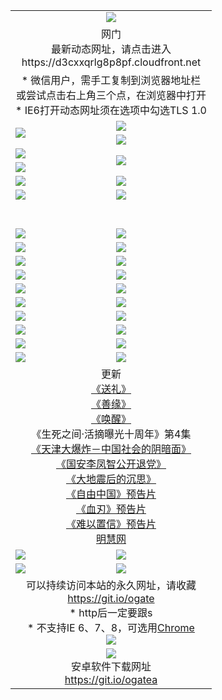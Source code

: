 ﻿<table>
  <tr></tr>
  <tr><td colspan=2 align=center><img src="https://cloud.githubusercontent.com/assets/11880933/13434984/f430fae2-e012-11e5-814f-c2df1e82b247.jpg" /></td></tr>
  <tr><td colspan=2 align=center>网门<br>最新动态网址，请点击进入
<br>https://d3cxxqrlg8p8pf.cloudfront.net
    </td>
  </tr>
  <tr>
    <td colspan=2 align=center>* 微信用户，需手工复制到浏览器地址栏<br>或尝试点击右上角三个点，在浏览器中打开
    <br>* IE6打开动态网址须在选项中勾选TLS 1.0</td>
  </tr>
  <tr>
    <td rowspan=2><a href="https://d3cxxqrlg8p8pf.cloudfront.net/ogUP.aspx?name=11DKC.mp4&list=11DKC" target="_blank"><img src="https://d3cxxqrlg8p8pf.cloudfront.net/Up/11DKC1.jpg" /></a></td> 
    <td><div><a href="https://d3cxxqrlg8p8pf.cloudfront.net/ogUP.aspx?name=LRWS.mp4&list=LRWS" target="_blank"><img src="https://d3cxxqrlg8p8pf.cloudfront.net/Up/LRWS.jpg" /></a></td>
   </tr>
  <tr>
    <td><a href="https://d3cxxqrlg8p8pf.cloudfront.net/ogNiceVedio.aspx" target="_blank"><img src="https://d3cxxqrlg8p8pf.cloudfront.net/Up/11TGKDY.jpg" /></a></td>
  </tr>
  <tr>
    <td><a href="https://d3cxxqrlg8p8pf.cloudfront.net/ogUP.aspx?name=JQR.mp4&count=2" target="_blank"><img src="https://d3cxxqrlg8p8pf.cloudfront.net/Up/JQR.jpg" /></a></td>   
    <td rowspan=2><a href="https://d3cxxqrlg8p8pf.cloudfront.net/ogUP.aspx?name=JP.mp4&count=9" target="_blank"><img src="https://d3cxxqrlg8p8pf.cloudfront.net/Up/JP.jpg" /></td>
  </tr>
  <tr>
    <td><a href="https://d3cxxqrlg8p8pf.cloudfront.net/ogUP.aspx?name=WH.mp4" target="_blank"><img src="https://d3cxxqrlg8p8pf.cloudfront.net/Up/WH.jpg" /></a></td>
  </tr>
  <tr>
    <td><a href="https://d3cxxqrlg8p8pf.cloudfront.net/ogUP.aspx?name=SSZJ.mp4&list=SSZJ" target="_blank"><img src="https://d3cxxqrlg8p8pf.cloudfront.net/Up/SSZJ.jpg" /></a></td>
    <td><a href="https://d3cxxqrlg8p8pf.cloudfront.net/ogUP.aspx?name=1XQK.mp4&count=13" target="_blank"><img src="https://d3cxxqrlg8p8pf.cloudfront.net/Up/1XQK.jpg" /></a</td>
  </tr>
  <tr>
    <td><a href="https://d3cxxqrlg8p8pf.cloudfront.net/ogUP.aspx?name=ZY.mp4&count=2015|16" target="_blank"><img src="https://d3cxxqrlg8p8pf.cloudfront.net/Up/ZY.jpg" /></a</td>
    <td><a href="https://d3cxxqrlg8p8pf.cloudfront.net/ogUP.aspx?name=XTFY.mp4&count=B|2,A|24" target="_blank"><img src="https://d3cxxqrlg8p8pf.cloudfront.net/Up/XTFY.jpg" /></a></td>
  </tr>
  <tr height="40">
  </tr>
  <tr>
    <td><a href="https://d3cxxqrlg8p8pf.cloudfront.net/ogUP.aspx?name=4SQQ.mp4&list=4SQQ" target="_blank"><img src="https://d3cxxqrlg8p8pf.cloudfront.net/Up/4SQQ0.jpg"/></a></td>
    <td><a href="https://d3cxxqrlg8p8pf.cloudfront.net/ogUP.aspx?name=4SHQ.mp4&list=4SHQ" target="_blank"><img src="https://d3cxxqrlg8p8pf.cloudfront.net/Up/4SHQ0.jpg"/></a></td>
  </tr>
  <tr>
    <td><a href="https://d3cxxqrlg8p8pf.cloudfront.net/ogUP.aspx?name=4SZG.mp4&list=4SZG" target="_blank"><img src="https://d3cxxqrlg8p8pf.cloudfront.net/Up/4SZG0.jpg"/></a></td>
    <td><a href="https://d3cxxqrlg8p8pf.cloudfront.net/ogUP.aspx?name=4SDJ.mp4&list=4SDJ" target="_blank"><img src="https://d3cxxqrlg8p8pf.cloudfront.net/Up/4SDJ0.jpg"/></a></td>
  </tr>
  <tr>
    <td><a href="https://d3cxxqrlg8p8pf.cloudfront.net/ogUP.aspx?name=4SGX.mp4&list=4SGX" target="_blank"><img src="https://d3cxxqrlg8p8pf.cloudfront.net/Up/4SGX0.jpg"/></a></td>
    <td><a href="https://d3cxxqrlg8p8pf.cloudfront.net/ogUP.aspx?name=4SHD.mp4&list=4SHD" target="_blank"><img src="https://d3cxxqrlg8p8pf.cloudfront.net/Up/4SHD0.jpg"/></a></td>
  </tr>
  <tr>
    <td><a href="https://d3cxxqrlg8p8pf.cloudfront.net/ogUP.aspx?name=4CTX.mp4&list=4CTX" target="_blank"><img src="https://d3cxxqrlg8p8pf.cloudfront.net/Up/4CTX0.jpg"/></a></td>
    <td><a href="https://d3cxxqrlg8p8pf.cloudfront.net/ogUP.aspx?name=4CWZ.mp4&list=4CWZ" target="_blank"><img src="https://d3cxxqrlg8p8pf.cloudfront.net/Up/4CWZ0.jpg"/></a></td>
  </tr>
  <tr>
    <td><a href="https://d3cxxqrlg8p8pf.cloudfront.net/onUP.aspx?name=https://d1lqqjldbsh7xo.cloudfront.net/" target="_blank"><img src="https://d3cxxqrlg8p8pf.cloudfront.net/Up/0DTW.jpg"/></a></td>
    <td><a href="https://d3cxxqrlg8p8pf.cloudfront.net/onUP.aspx?name=https://d240ns8up8earz.cloudfront.net/acenter/" target="_blank"><img src="https://d3cxxqrlg8p8pf.cloudfront.net/Up/0TDW.jpg" /></a></td>
  </tr>
  <tr>
    <td><a href="https://d3cxxqrlg8p8pf.cloudfront.net/onUP.aspx?name=https://d4508d6vomz2p.cloudfront.net/gb/nsc413.htm" target="_blank"><img src="https://d3cxxqrlg8p8pf.cloudfront.net/Up/0DJY.jpg" /></a></td>
    <td><a href="https://d3cxxqrlg8p8pf.cloudfront.net/onUP.aspx?name=https://dilo7bqpjb57y.cloudfront.net/xtr/gb/prog204.html" target="_blank"><img src="https://d3cxxqrlg8p8pf.cloudfront.net/Up/0XTR.jpg" /></a></td>
  </tr>
  <tr>
    <td><a href="https://d3cxxqrlg8p8pf.cloudfront.net/onUP.aspx?name=https://d3aj00iefsmfgc.cloudfront.net/" target="_blank"><img src="https://d3cxxqrlg8p8pf.cloudfront.net/Up/0MHW.jpg" /></a></td>
    <td><a href="https://d3cxxqrlg8p8pf.cloudfront.net/onUP.aspx?name=https://d20wz7qt14x5d2.cloudfront.net/" target="_blank"><img src="https://d3cxxqrlg8p8pf.cloudfront.net/Up/0ZJW.jpg" /></a></td>
  </tr>
  <tr>
    <td><a href="https://d3cxxqrlg8p8pf.cloudfront.net/ogUP.aspx?name=0FG.zip" target="_blank"><img src="https://d3cxxqrlg8p8pf.cloudfront.net/Up/0FG.jpg" /></a></td>
    <td><a href="https://d3cxxqrlg8p8pf.cloudfront.net/ogUP.aspx?name=0FGA.apk" target="_blank"><img src="https://d3cxxqrlg8p8pf.cloudfront.net/Up/0FGA.jpg" /></a></td>
  </tr>
  <tr>
    <td><a href="https://d3cxxqrlg8p8pf.cloudfront.net/ogUP.aspx?name=0U.zip" target="_blank"><img src="https://d3cxxqrlg8p8pf.cloudfront.net/Up/0U.jpg" /></a></td>
    <td><a href="https://d3cxxqrlg8p8pf.cloudfront.net/ogUP.aspx?name=0UA.apk" target="_blank"><img src="https://d3cxxqrlg8p8pf.cloudfront.net/Up/0UA.jpg" /></a></td>
  </tr>
  <tr>
    <td><a href="https://d3cxxqrlg8p8pf.cloudfront.net/ogUP.aspx?name=0iPPOTV.zip" target="_blank"><img src="https://d3cxxqrlg8p8pf.cloudfront.net/Up/0iPPOTV.jpg" /></a></td>
    <td><a href="https://d3cxxqrlg8p8pf.cloudfront.net/ogUP.aspx?name=0iNTD.apk" target="_blank"><img src="https://d3cxxqrlg8p8pf.cloudfront.net/Up/0iNTD.jpg" /></a></td>
  </tr>
  <tr>
    <td colspan=2 align=center>更新<br>
      <a href="https://d3cxxqrlg8p8pf.cloudfront.net/ogUP.aspx?name=4ESL.mp4" target="_blank">《送礼》</a><br>
      <a href="https://d3cxxqrlg8p8pf.cloudfront.net/ogUP.aspx?name=4ESY.mp4" target="_blank">《善缘》</a><br>
      <a href="https://d3cxxqrlg8p8pf.cloudfront.net/ogUP.aspx?name=4EHX.mp4" target="_blank">《唤醒》</a><br>
      《生死之间·活摘曝光十周年》第4集</a><br>
      <a href="https://d3cxxqrlg8p8pf.cloudfront.net/ogUP.aspx?name=4TJDBZ.mp4" target="_blank">《天津大爆炸－中国社会的阴暗面》</a><br>
      <a href="https://d3cxxqrlg8p8pf.cloudfront.net/ogUP.aspx?name=4LFZ.mp4" target="_blank">《国安李凤智公开退党》</a><br>
      <a href="https://d3cxxqrlg8p8pf.cloudfront.net/ogUP.aspx?name=4DDZHDCS.mp4" target="_blank">《大地震后的沉思》</a><br>
      <a href="https://d3cxxqrlg8p8pf.cloudfront.net/ogUP.aspx?name=11ZYZG0.mp4" target="_blank">《自由中国》预告片</a><br>
      <a href="https://d3cxxqrlg8p8pf.cloudfront.net/ogUP.aspx?name=11XR.mp4" target="_blank">《血刃》预告片</a><br>
      <a href="https://d3cxxqrlg8p8pf.cloudfront.net/ogUP.aspx?name=11NYZX.mp4&count=2" target="_blank">《难以置信》预告片</a><br>
      <a href="https://d3cxxqrlg8p8pf.cloudfront.net/onUP.aspx?name=https://www.minghui.org/" target="_blank">明慧网</a></td>
    </td>
  </tr>
  <tr>
    <td><a href="https://d3cxxqrlg8p8pf.cloudfront.net/ogNice.aspx" target="_blank"><img src="https://cloud.githubusercontent.com/assets/11880933/13720378/f84bb392-e841-11e5-8739-815049dd6ff8.jpg" /></a></td>
    <td><a href="https://d3cxxqrlg8p8pf.cloudfront.net/onCO.aspx?ob=600事物&op=增删改&args=WH1~%23类型6新闻%7c%23类型6评论&mode=" target="_blank"><img src="https://cloud.githubusercontent.com/assets/11880933/13720380/04d76a16-e842-11e5-8833-e627daa88802.jpg" /></a></td> 
  </tr>
  <tr>
    <td><a href="https://d3cxxqrlg8p8pf.cloudfront.net/ogDY.aspx" target="_blank"><img src="https://cloud.githubusercontent.com/assets/11880933/13720384/11817090-e842-11e5-9571-7dc2f1af9f42.jpg" /></a></td>
    <td><a href="https://d3cxxqrlg8p8pf.cloudfront.net/ogST.aspx" target="_blank"><img src="https://cloud.githubusercontent.com/assets/11880933/13720385/1467ea3c-e842-11e5-86df-c96c9a556aaf.jpg" /></a></td> 
  </tr>
  <!--tr>
    <td colspan=2 align=center>
      <微信可扫描以下临时二维码<br/>https://bit.ly/1mBQHW8<br/><a href="https://d3cxxqrlg8p8pf.cloudfront.net/Up/0WMGDL3.png" target="_blank"><img src="https://d3cxxqrlg8p8pf.cloudfront.net/Up/0WMGD3.png"/></a>
  </tr-->
  <tr>
    <td colspan=2 align=center>可以持续访问本站的永久网址，请收藏<br/><a href="https://git.io/ogate" target="_blank">https://git.io/ogate</a><br/>* http后一定要跟s<br/>* 不支持IE 6、7、8，可选用<a href="http://www.odisk.org/Upload/0ChromePortable.zip">Chrome</a><br/><a href="https://d3cxxqrlg8p8pf.cloudfront.net/Up/0WMGDL2.png" target="_blank"><img src="https://d3cxxqrlg8p8pf.cloudfront.net/Up/0WMGD2.png"/></a></td>
  </tr>
  <tr>
    <td colspan=2 align=center><a href="https://d3cxxqrlg8p8pf.cloudfront.net/ogUP.aspx?name=0oGate.apk" target="_blank"><img src="https://cloud.githubusercontent.com/assets/11880933/13720399/75e143ee-e842-11e5-9f0a-1421f423c80f.jpg" /></a><br>安卓软件下载网址<br><a href="https://git.io/ogatea">https://git.io/ogatea</a></td>
  </tr>
  <!--tr>
    <td colspan=2 align=center>可能失效的动态网址
    </td>
  </tr-->
</table>
